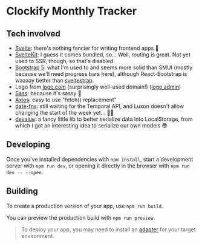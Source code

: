 # Clockify Monthly Tracker

## Tech involved
- [Svelte][sv]: there's nothing fancier for writing frontend apps 🚀
- [SvelteKit][svk]: I guess it comes bundled, so... Well, routing is great. Not yet used to SSR, though, so that's disabled.
- [Bootstrap 5][bs5]: what I'm used to and seems more solid than SMUI (mostly because we'll need progress bars here), although React-Bootstrap is waaaay better than [sveltestrap][svstrap].
- Logo from [logo.com](https://logo.com) (surprisingly well-used domain!) ([logo admin](https://app.logo.com/dashboard/logo_5d913e73-2389-4cb6-a70a-2211dd604f2e/))
- [Sass][sass]: because it's sassy 💅
- [Axios][axios]: easy to use "fetch() replacement"
- [date-fns][date-fns]: still waiting for the Temporal API, and Luxon doesn't allow changing the start of the week yet... 🤷🏼‍
- [devalue][devalue]: a fancy little lib to better serialize data into LocalStorage, from which I got an interesting idea to serialize our own models 😎

## Developing

Once you've installed dependencies with `npm install`, start a development server with `npm run dev`, or opening it directly in the browser with `npm run dev -- --open`.

## Building

To create a production version of your app, use `npm run build`.

You can preview the production build with `npm run preview`.

> To deploy your app, you may need to install an [adapter](https://kit.svelte.dev/docs/adapters) for your target environment.

[sv]:https://svelte.dev/docs/introduction
[svk]:https://kit.svelte.dev/docs/introduction
[bs5]: https://v5.getbootstrap.com/
[svstrap]: https://sveltestrap.js.org/
[sass]: https://sass-lang.com/documentation/
[axios]: https://axios-http.com/docs/intro
[date-fns]: https://date-fns.org/docs/Getting-Started
[devalue]: https://www.npmjs.com/package/devalue
